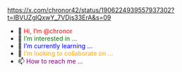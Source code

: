 <logo>https://x.com/chronor42/status/1906224939557937302?t=IBVUZglQxwY_7VDjs33ErA&s=09<logo>




  - 👋 <span style="color: red;">Hi, I’m @chronor</span><br>
  - 👀 <span style="color: green;">I’m interested in ...</span><br>
  - 🌱 <span style="color: blue;">I’m currently learning ...</span><br>
  - 💞️ <span style="color: orange;">I’m looking to collaborate on ...</span><br>
  - 📫 <span style="color: purple;">How to reach me ...</span>


